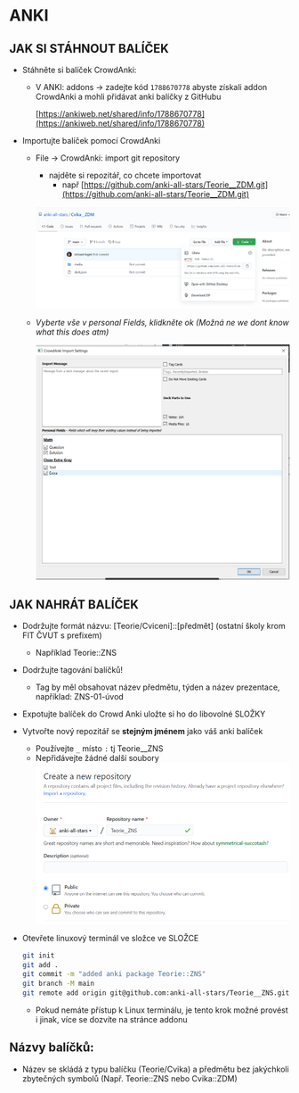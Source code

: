 # ANKI

## JAK SI STÁHNOUT BALÍČEK

- Stáhněte si balíček CrowdAnki:
    - V ANKI: addons → zadejte kód `1788670778` abyste získali addon CrowdAnki a mohli přidávat anki balíčky z GitHubu

        [https://ankiweb.net/shared/info/1788670778](https://ankiweb.net/shared/info/1788670778)

- Importujte balíček pomocí CrowdAnki
    - File → CrowdAnki: import git repository
        - najděte si repozitář, co chcete importovat
            - např [https://github.com/anki-all-stars/Teorie__ZDM.git](https://github.com/anki-all-stars/Teorie__ZDM.git)

        ![ANKI%20f1ecc4c302ba44549cd9e18abdb432f8/Untitled.png](ANKI%20f1ecc4c302ba44549cd9e18abdb432f8/Untitled.png)

    - *Vyberte vše v personal Fields, klidkněte ok (Možná ne we dont know what this does atm)*

        ![ANKI%20f1ecc4c302ba44549cd9e18abdb432f8/Untitled%201.png](ANKI%20f1ecc4c302ba44549cd9e18abdb432f8/Untitled%201.png)

## JAK NAHRÁT BALÍČEK

- Dodržujte formát názvu: [Teorie/Cviceni]::[předmět] (ostatní školy krom FIT ČVUT s prefixem)
    - Například Teorie::ZNS

- Dodržujte tagování balíčků!
    - Tag by měl obsahovat název předmětu, týden a název prezentace, například: ZNS-01-úvod

- Expotujte balíček do Crowd Anki uložte si ho do libovolné SLOŽKY

- Vytvořte nový repozitář se **stejným jménem** jako váš anki balíček
    - Používejte `_` místo `:` tj Teorie\_\_ZNS
    - Nepřidávejte žádné další soubory
            ![ANKI%20f1ecc4c302ba44549cd9e18abdb432f8/Untitled%202.png](ANKI%20f1ecc4c302ba44549cd9e18abdb432f8/Untitled%202.png)
- Otevřete linuxový terminál ve složce ve SLOŽCE

    ```bash
    git init
    git add .
    git commit -m "added anki package Teorie::ZNS"  
    git branch -M main
    git remote add origin git@github.com:anki-all-stars/Teorie__ZNS.gitgit push -u origin main
    ```

    - Pokud nemáte přístup k Linux terminálu, je tento krok možné provést i jinak, více se dozvíte na stránce addonu

## Názvy balíčků:

- Název se skládá z typu balíčku (Teorie/Cvika) a předmětu bez jakýchkoli zbytečných symbolů (Např. Teorie::ZNS nebo Cvika::ZDM)
